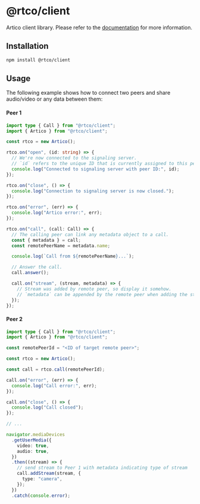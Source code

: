 # @rtco/client

Artico client library. Please refer to the [documentation](https://artico.dev) for more information.

## Installation

```bash
npm install @rtco/client
```

## Usage

The following example shows how to connect two peers and share audio/video or any data between them:

#### Peer 1

```ts
import type { Call } from "@rtco/client";
import { Artico } from "@rtco/client";

const rtco = new Artico();

rtco.on("open", (id: string) => {
  // We're now connected to the signaling server.
  // `id` refers to the unique ID that is currently assigned to this peer, so remote peers can connect to us.
  console.log("Connected to signaling server with peer ID:", id);
});

rtco.on("close", () => {
  console.log("Connection to signaling server is now closed.");
});

rtco.on("error", (err) => {
  console.log("Artico error:", err);
});

rtco.on("call", (call: Call) => {
  // The calling peer can link any metadata object to a call.
  const { metadata } = call;
  const remotePeerName = metadata.name;

  console.log(`Call from ${remotePeerName}...`);

  // Answer the call.
  call.answer();

  call.on("stream", (stream, metadata) => {
    // Stream was added by remote peer, so display it somehow.
    // `metadata` can be appended by the remote peer when adding the stream.
  });
});
```

#### Peer 2

```ts
import type { Call } from "@rtco/client";
import { Artico } from "@rtco/client";

const remotePeerId = "<ID of target remote peer>";

const rtco = new Artico();

const call = rtco.call(remotePeerId);

call.on("error", (err) => {
  console.log("Call error:", err);
});

call.on("close", () => {
  console.log("Call closed");
});

// ...

navigator.mediaDevices
  .getUserMedia({
    video: true,
    audio: true,
  })
  .then((stream) => {
    // send stream to Peer 1 with metadata indicating type of stream
    call.addStream(stream, {
      type: "camera",
    });
  })
  .catch(console.error);
```
